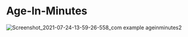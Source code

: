 # Age-In-Minutes
![Screenshot_2021-07-24-13-59-26-558_com example ageinminutes2](https://user-images.githubusercontent.com/61341524/126866916-55a0fdeb-c5a7-4097-b3e0-2a2d0f843620.jpg)
